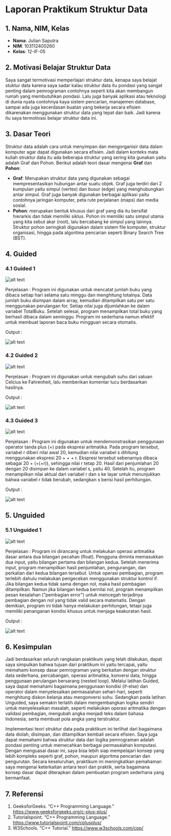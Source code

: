# Laporan Praktikum Struktur Data

## 1. Nama, NIM, Kelas
- **Nama**: Julian Saputra
- **NIM**: 103112400260
- **Kelas**: 12-IF-05

## 2. Motivasi Belajar Struktur Data
Saya sangat termotivasi memperlajari struktur data, kenapa saya belajat stuktur data karena saya sadar kalau struktur data itu pondasi yang sangat penting dalam pemrograman contohnya seperti kita akan membangun rumah yang membutuhkan pondasi. Lalu juga banyak aplikasi atau teknologi di dunia nyata contohnya kaya sistem pencarian, manajemen database, sampai ada juga kecerdasan buatan yang bekerja secara efisien dikarenakan menggunakan struktur data yang tepat dan baik. Jadi karena itu saya termotivasi belajar struktur data ini.

## 3. Dasar Teori
Struktur data adalah cara untuk menyimpan dan mengorganisir data dalam komputer agar dapat digunakan secara efisien. Jadi dalam konteks mata kuliah struktur data itu ada beberapa struktur yang sering kita gunakan yaitu adalah Graf dan Pohon. Berikut adalah teori dasar mengenai **Graf** dan **Pohon**:

- **Graf**: Merupakan struktur data yang digunakan sebagai mempresentasikan hubungan antar suatu objek. Graf juga terdiri dari 2 kumpulan yaitu simpul (vertex) dan busur (edge) yang menghubungkan antar simpul. Graf juga banyak digunakan berbagai aplikasi yaitu contohnya jaringan komputer, peta rute perjalanan (maps) dan media sosial.
- **Pohon**: merupakan bentuk khusus dari graf yang dia itu bersifat hierarkis dan tidak memiliki siklus. Pohon ini memiliki satu simpul utama yang kita sebut akar (root), lalu bercabang ke simpul yang lainnya. Struktur pohon seringkali digunakan dalam sistem file komputer, struktur organisasi, hingga pada algoritma pencarian seperti Binary Search Tree (BST).

## 4. Guided
### 4.1 Guided 1
![alt text](ss/guided1.png)

Penjelasan :
Program ini digunakan untuk mencatat jumlah buku yang dibaca setiap hari selama satu minggu dan menghitung totalnya. Data jumlah buku disimpan dalam array, kemudian ditampilkan satu per satu menggunakan perulangan for. Setiap nilai juga dijumlahkan ke dalam variabel TotalBuku. Setelah selesai, program menampilkan total buku yang berhasil dibaca dalam seminggu. Program ini sederhana namun efektif untuk membuat laporan baca buku mingguan secara otomatis.

Output :

![alt text](ss/outputG1.png)

### 4.2 Guided 2
![alt text](ss/guided2.png)

Penjelasan : Program ini digunakan untuk mengubah suhu dari satuan Celcius ke Fahrenheit, lalu memberikan komentar lucu berdasarkan hasilnya.

Output : 

![alt text](ss/ouputG2.png)

### 4.3 Guided 3
![alt text](ss/guided3.png)

Penjelasan : Program ini digunakan untuk mendemonstrasikan penggunaan operator tanda plus (+) pada ekspresi aritmatika. Pada program tersebut, variabel r diberi nilai awal 20, kemudian nilai variabel s dihitung menggunakan ekspresi 20 + + + r. Ekspresi tersebut sebenarnya dibaca sebagai 20 + (+(+r)), sehingga nilai r tetap 20. Hasil dari penjumlahan 20 dengan 20 disimpan ke dalam variabel s, yaitu 40. Setelah itu, program menampilkan nilai aktual dari variabel r dan s ke layar untuk menunjukkan bahwa variabel r tidak berubah, sedangkan s berisi hasil perhitungan.

Output : 

![alt text](ss/outputG3.png)

## 5. Unguided
### 5.1 Unguided 1
![alt text](Screenshots/image-6.png)

Penjelasan : Program ini dirancang untuk melakukan operasi aritmatika dasar antara dua bilangan pecahan (float). Pengguna diminta memasukkan dua input, yaitu bilangan pertama dan bilangan kedua. Setelah menerima input, program menampilkan hasil penjumlahan, pengurangan, dan perkalian dari kedua bilangan tersebut. Untuk operasi pembagian, program terlebih dahulu melakukan pengecekan menggunakan struktur kontrol if. Jika bilangan kedua tidak sama dengan nol, maka hasil pembagian ditampilkan. Namun jika bilangan kedua bernilai nol, program menampilkan pesan kesalahan (“pembagian error”) untuk mencegah terjadinya pembagian dengan nol yang tidak valid secara matematis. Dengan demikian, program ini tidak hanya melakukan perhitungan, tetapi juga memiliki penanganan kondisi khusus untuk menjaga keakuratan hasil.

Output : 

![alt text](Screenshots/image-7.png)

## 6. Kesimpulan
Jadi berdasarkan seluruh rangkaian praktikum yang telah dilakukan, dapat saya simpulkan bahwa tujuan dari praktikum ini yaitu tercapai, yaitu memahami konsep dasar pemrograman yang berkaitan dengan struktur data sederhana, percabangan, operasi aritmatika, konversi data, hingga penggunaan perulangan bersarang (nested loop). Melalui latihan Guided, saya dapat memahami bagaimana penggunaan kondisi (if-else) dan operator dalam menyelesaikan permasalahan sehari-hari, seperti menghitung diskon belanja atau mengonversi suhu. Sedangkan pada latihan Unguided, saya semakin terlatih dalam mengembangkan logika sendiri untuk menyelesaikan masalah, seperti melakukan operasi aritmatika dengan validasi pembagian, mengubah angka menjadi teks dalam bahasa Indonesia, serta membuat pola angka yang terstruktur.

Implementasi teori struktur data pada praktikum ini terlihat dari bagaimana data diolah, disimpan, dan ditampilkan kembali secara efisien. Saya juga dapat memahami bahwa struktur data dan logika pemrograman adalah pondasi penting untuk memecahkan berbagai permasalahan komputasi. Dengan menguasai dasar ini, saya bisa lebih siap mempelajari konsep yang lebih kompleks seperti graf, pohon, maupun algoritma pencarian dan pengurutan. Secara keseluruhan, praktikum ini meningkatkan pemahaman saya mengenai keterkaitan antara teori dan praktik, serta bagaimana konsep dasar dapat diterapkan dalam pembuatan program sederhana yang bermanfaat.

## 7. Referensi
1. GeeksforGeeks. “C++ Programming Language.” https://www.geeksforgeeks.org/c-plus-plus/
2. Tutorialspoint. “C++ Programming Language.” https://www.tutorialspoint.com/cplusplus/
3. W3Schools. “C++ Tutorial.” https://www.w3schools.com/cpp/
